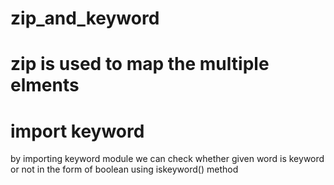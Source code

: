 # zip_and_keyword

# zip is used to map the multiple elments

# import keyword
by importing keyword module we can check whether given word is keyword  or not in the form of boolean using iskeyword() method
